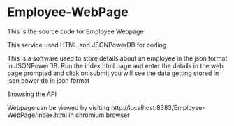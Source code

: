 # Employee-WebPage

This is the source code for Employee Webpage

This service used HTML and JSONPowerDB for coding


This is a software used to store details about an employee in the json format in JSONPowerDB.
Run the index.html page and enter the details in the web page prompted and click on submit you will see the data getting stored in json power db in json format

Browsing the API

Webpage can be viewed by visiting http://localhost:8383/Employee-WebPage/index.html in chromium browser


